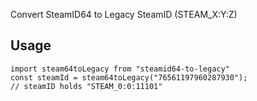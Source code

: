 Convert SteamID64 to Legacy SteamID (STEAM_X:Y:Z)

## Usage

    import steam64toLegacy from "steamid64-to-legacy"
    const steamId = steam64toLegacy("76561197960287930");
    // steamID holds "STEAM_0:0:11101"
